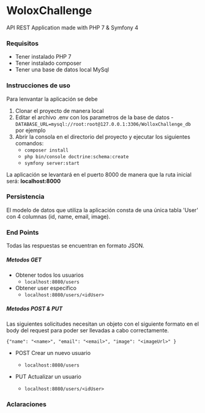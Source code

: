# WoloxChallenge

API REST Application made with PHP 7 & Symfony 4

### Requisitos
- Tener instalado PHP 7
- Tener instalado composer
- Tener una base de datos local MySql

### Instrucciones de uso
Para lenvantar la aplicación se debe

1. Clonar el proyecto de manera local
2. Editar el archivo .env con los parametros de la base de datos
        - `DATABASE_URL=mysql://root:root@127.0.0.1:3306/WolloxChallenge_db` por ejemplo
3. Abrir la consola en el directorio del proyecto y ejecutar los siguientes comandos:
   - `composer install`
   - `php bin/console doctrine:schema:create`
   - `symfony server:start`

La aplicación se levantará en el puerto 8000 de manera que la ruta inicial será: **localhost:8000**

### Persistencia
El modelo de datos que utiliza la aplicación consta de una única tabla 'User' con 4 columnas (id, name, email, image).

### End Points
Todas las respuestas se encuentran en formato JSON.
##### Metodos GET
- Obtener todos los usuarios
  - `localhost:8080/users`
- Obtener user especifico
  - `localhost:8080/users/<idUser>`
    
##### Metodos POST & PUT
Las siguientes solicitudes necesitan un objeto con el siguiente formato en el body del request para poder ser llevadas a cabo correctamente.

`{"name": "<name>",
  "email": "<email>",
  "image": "<imageUrl>"
}`

- POST Crear un nuevo usuario
    - `localhost:8080/users`
    
- PUT Actualizar un usuario
    - `localhost:8080/users/<idUser>`

### Aclaraciones
